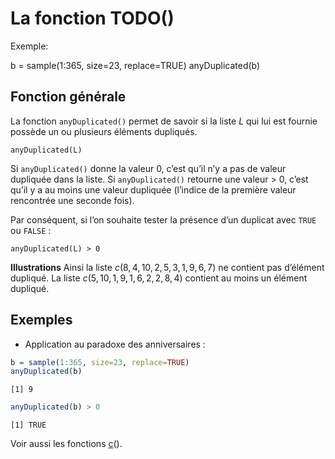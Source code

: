 La fonction TODO()
================

Exemple:

b = sample(1:365, size=23, replace=TRUE) anyDuplicated(b)

## Fonction générale

La fonction `anyDuplicated()` permet de savoir si la liste *L* qui lui
est fournie possède un ou plusieurs éléments dupliqués.

    anyDuplicated(L)

Si `anyDuplicated()` donne la valeur 0, c’est qu’il n’y a pas de valeur
dupliquée dans la liste. Si `anyDuplicated()` retourne une valeur &gt;
0, c’est qu’il y a au moins une valeur dupliquée (l’indice de la
première valeur rencontrée une seconde fois).

Par conséquent, si l’on souhaite tester la présence d’un duplicat avec
`TRUE` ou `FALSE` :

    anyDuplicated(L) > 0

**Illustrations** Ainsi la liste *c*(8, 4, 10, 2, 5, 3, 1, 9, 6, 7) ne
contient pas d’élément dupliqué. La liste
*c*(5, 10, 1, 9, 1, 6, 2, 2, 8, 4) contient au moins un élément
dupliqué.

## Exemples

-   Application au paradoxe des anniversaires :

``` r
b = sample(1:365, size=23, replace=TRUE)
anyDuplicated(b)
```

    [1] 9

``` r
anyDuplicated(b) > 0
```

    [1] TRUE

Voir aussi les fonctions [c](c)().

